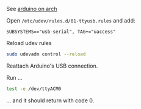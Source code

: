 See [arduino on arch](https://wiki.archlinux.org/title/arduino)

Open `/etc/udev/rules.d/01-ttyusb.rules` and add:
```
SUBSYSTEMS=="usb-serial", TAG+="uaccess"
```

Reload udev rules

```sh
sudo udevadm control --reload
```

Reattach Arduino's USB connection. 

Run ...
```sh
test -e /dev/ttyACM0
```

... and it should return with code 0.